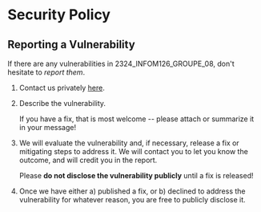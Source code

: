 # Security Policy

## Reporting a Vulnerability

If there are any vulnerabilities in 2324_INFOM126_GROUPE_08, don't hesitate to _report them_.

1. Contact us privately [here](https://example.com).
2. Describe the vulnerability.

   If you have a fix, that is most welcome -- please attach or summarize it in your message!

3. We will evaluate the vulnerability and, if necessary, release a fix or mitigating steps to address it. We will contact you to let you know the outcome, and will credit you in the report.

   Please **do not disclose the vulnerability publicly** until a fix is released!

4. Once we have either a) published a fix, or b) declined to address the vulnerability for whatever reason, you are free to publicly disclose it.
